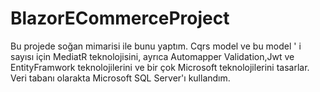 # BlazorECommerceProject
Bu projede soğan mimarisi ile bunu yaptım. Cqrs model ve bu model ' i sayısı için MediatR teknolojisini, ayrıca Automapper Validation,Jwt ve EntityFramwork teknolojilerini ve bir çok Microsoft teknolojilerini tasarlar. 
Veri tabanı olarakta Microsoft SQL Server'ı kullandım.
